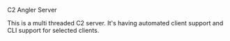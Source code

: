 C2 Angler Server

This is a multi threaded C2 server. It's having automated client support and CLI support for selected clients.
